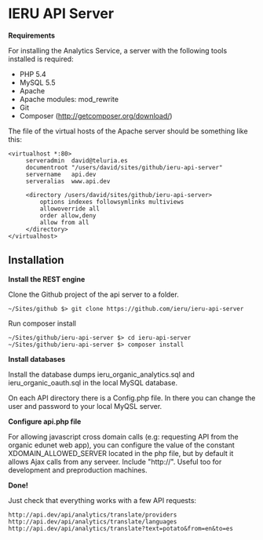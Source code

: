IERU API Server
===============

**Requirements**

For installing the Analytics Service, a server with the following tools installed is required:
* PHP 5.4
* MySQL 5.5
* Apache
* Apache modules: mod_rewrite
* Git
* Composer (http://getcomposer.org/download/)

The file of the virtual hosts of the Apache server should be something like this: 
```
<virtualhost *:80>
     serveradmin  david@teluria.es
     documentroot "/users/david/sites/github/ieru-api-server"
     servername   api.dev
     serveralias  www.api.dev

     <directory /users/david/sites/github/ieru-api-server>
         options indexes followsymlinks multiviews
         allowoverride all
         order allow,deny
         allow from all
     </directory>
</virtualhost>
```

Installation
------------
**Install the REST engine**

Clone the Github project of the api server to a folder.
```
~/Sites/github $> git clone https://github.com/ieru/ieru-api-server
```

Run composer install
```
~/Sites/github/ieru-api-server $> cd ieru-api-server
~/Sites/github/ieru-api-server $> composer install
```

**Install databases**

Install the database dumps ieru_organic_analytics.sql and ieru_organic_oauth.sql in the local MySQL database.

On each API directory there is a Config.php file. In there you can change the user and password to your local MyQSL server.

**Configure api.php file**

For allowing javascript cross domain calls (e.g: requesting API from the organic edunet web app), you can configure the value of the constant XDOMAIN_ALLOWED_SERVER located in the php file, but by default it allows Ajax calls from any serveer. Include "http://". Useful too for development and preproduction machines.

**Done!**

Just check that everything works with a few API requests:
```
http://api.dev/api/analytics/translate/providers
http://api.dev/api/analytics/translate/languages
http://api.dev/api/analytics/translate?text=potato&from=en&to=es
```